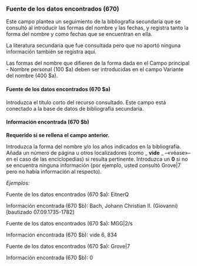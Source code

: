 ### Fuente de los datos encontrados (670)

Este campo plantea un seguimiento de la bibliografía secundaria que se consultó al introducir las formas del nombre y las fechas, y registra tanto la forma del nombre y como fechas que se encuentran en ella.

La literatura secundaria que fue consultada pero que no aportó ninguna información también se registra aquí.

Las formas del nombre que difieren de la forma dada en el Campo principal - Nombre personal (100 $a) deben ser introducidas en el campo Variante del nombre (400 $a).  
  

#### Fuente de los datos encontrados  (670 $a)

Introduzca el título corto del recurso consultado. Este campo está conectado a la base de datos de bibliografía secundaria.

  

#### Información encontrada (670 $b)

**Requerido si se rellena el campo anterior.**

  

Introduzca la forma del nombre y/o los años indicados en la bibliografía. Añada un número de página u otros localizadores (como _ **vide** _ –«véase»– en el caso de las enciclopedias) si resulta pertinente. Introduzca un **0** si no se encuentra ninguna información (por ejemplo, usted consultó Grove|7 pero no había información al respecto).

  

  

_Ejemplos:_

Fuente de los datos encontrados (670 $a): EitnerQ

Información encontrada (670 $b): Bach, Johann Christian II. (Giovanni) [bautizado 07.09.1735-1782]

  

Fuente de los datos encontrados (670 $a): MGG|2/s

Información encontrada (670 $b): vide 6, 834

  

Fuente de los datos encontrados (670 $a): Grove|7

Información encontrada (670 $b): 0